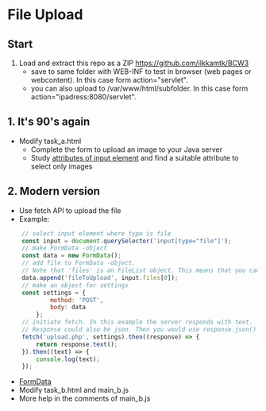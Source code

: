 # File Upload

## Start
1. Load and extract this repo as a ZIP https://github.com/ilkkamtk/BCW3
   * save to same folder with WEB-INF to test in browser (web pages or webcontent). In this case form action="servlet".
   * you can also upload to /var/www/html/subfolder. In this case form action="ipadress:8080/servlet".

## 1. It's 90's again

* Modify task_a.html
  * Complete the form to upload an image to your Java server
  * Study [attributes of input element](https://www.w3schools.com/tags/tag_input.asp) and find a suitable attribute to select only images 


## 2. Modern version

* Use fetch API to upload the file
* Example:
```javascript
    // select input element where type is file
    const input = document.querySelector('input[type="file"]');
    // make FormData -object
    const data = new FormData();
    // add file to FormData -object.
    // Note that 'files' is an FileList object. This means that you can upload multiple files. 
    data.append('fileToUpload', input.files[0]);
    // make an object for settings
    const settings = {
            method: 'POST',
            body: data
        };
    // initiate fetch. In this example the server responds with text.
    // Response could also be json. Then you would use response.json()
    fetch('upload.php', settings).then((response) => {
        return response.text();
    }).then((text) => {
        console.log(text);
    });
```
* [FormData](https://developer.mozilla.org/en-US/docs/Web/API/FormData)
* Modify task_b.html and main_b.js
* More help in the comments of main_b.js
